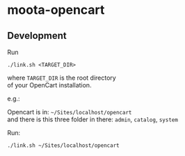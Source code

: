 # moota-opencart

## Development
Run 

    ./link.sh <TARGET_DIR>
  
where `TARGET_DIR` is the root directory  
of your OpenCart installation.

e.g.:  

Opencart is in: `~/Sites/localhost/opencart`  
and there is this three folder in there: `admin`, `catalog`, `system`  

Run:

    ./link.sh ~/Sites/localhost/opencart
